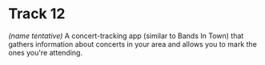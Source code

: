 # Track 12

<i>(name tentative) </i>
A concert-tracking app (similar to Bands In Town) that gathers information about concerts in your area and allows you to mark the ones you're attending.
